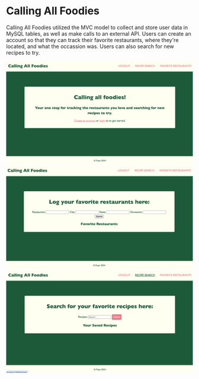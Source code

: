 # Calling All Foodies
Calling All Foodies utilized the MVC model to collect and store user data in MySQL tables, as well as make calls to an external API. Users can create an account so that they can track their favorite restaurants, where they're located, and what the occassion was. Users can also search for new recipes to try.

<img src="/screenshots/homepage.png"/>

<img src="/screenshots/restaurants.png"/>

<img src="/screenshots/recipesearch.png"/>

